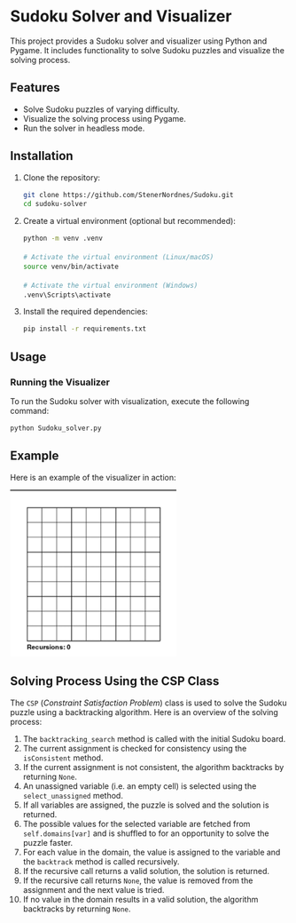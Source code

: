 # Sudoku Solver and Visualizer

This project provides a Sudoku solver and visualizer using Python and Pygame. It includes functionality to solve Sudoku puzzles and visualize the solving process.

## Features

- Solve Sudoku puzzles of varying difficulty.
- Visualize the solving process using Pygame.
- Run the solver in headless mode.

## Installation

1. Clone the repository:

   ```sh
   git clone https://github.com/StenerNordnes/Sudoku.git
   cd sudoku-solver
   ```

2. Create a virtual environment (optional but recommended):

   ```sh
   python -m venv .venv

   # Activate the virtual environment (Linux/macOS)
   source venv/bin/activate

   # Activate the virtual environment (Windows)
   .venv\Scripts\activate
   ```

3. Install the required dependencies:

   ```sh
   pip install -r requirements.txt
   ```

## Usage

### Running the Visualizer

To run the Sudoku solver with visualization, execute the following command:

```sh
python Sudoku_solver.py
```

## Example

Here is an example of the visualizer in action:

<img src="./assets/solve_process.gif" alt="Sudoku Visualizer" width="300" height="300">

## Solving Process Using the CSP Class

The `CSP` (_Constraint Satisfaction Problem_) class is used to solve the Sudoku puzzle using a backtracking algorithm. Here is an overview of the solving process:

1. The `backtracking_search` method is called with the initial Sudoku board.
2. The current assignment is checked for consistency using the `isConsistent` method.
3. If the current assignment is not consistent, the algorithm backtracks by returning `None`.
4. An unassigned variable (i.e. an empty cell) is selected using the `select_unassigned` method.
5. If all variables are assigned, the puzzle is solved and the solution is returned.
6. The possible values for the selected variable are fetched from `self.domains[var]` and is shuffled to for an opportunity to solve the puzzle faster.
7. For each value in the domain, the value is assigned to the variable and the `backtrack` method is called recursively.
8. If the recursive call returns a valid solution, the solution is returned.
9. If the recursive call returns `None`, the value is removed from the assignment and the next value is tried.
10. If no value in the domain results in a valid solution, the algorithm backtracks by returning `None`.
